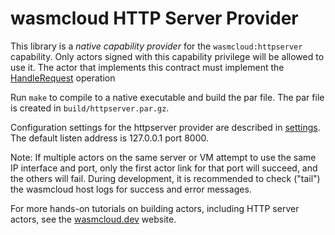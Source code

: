 # wasmcloud HTTP Server Provider

This library is a _native capability provider_ for the `wasmcloud:httpserver` 
capability. Only actors signed with this capability 
privilege will be allowed to use it. The actor that implements this contract 
must implement the [HandleRequest](https://docs.rs/wasmcloud-interface-httpserver/0.1.5/wasmcloud_interface_httpserver/trait.HttpServer.html#) operation

Run `make` to compile to a native executable and build the par file.
The par file is created in `build/httpserver.par.gz`.

Configuration settings for the httpserver provider are described in [settings](./settings.md). 
The default listen address is 127.0.0.1 port 8000.

Note: If multiple actors on the same server or VM attempt to use the same 
IP interface and port, only the first actor link for that port will succeed, 
and the others will fail. During development, 
it is recommended to check ("tail") the wasmcloud host logs for success and error messages.

For more hands-on tutorials on building actors, including HTTP server actors,
see the [wasmcloud.dev](https://wasmcloud.dev) website.
